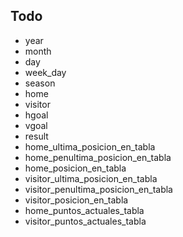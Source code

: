 ## Todo
- year
- month
- day
- week_day
- season
- home
- visitor
- hgoal
- vgoal
- result
- home_ultima_posicion_en_tabla
- home_penultima_posicion_en_tabla
- home_posicion_en_tabla
- visitor_ultima_posicion_en_tabla
- visitor_penultima_posicion_en_tabla
- visitor_posicion_en_tabla
- home_puntos_actuales_tabla
- visitor_puntos_actuales_tabla